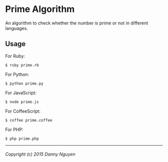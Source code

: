 Prime Algorithm
=========

An algorithm to check whether the number is prime or not in different languages.

## Usage

  For Ruby:
  ```
  $ ruby prime.rb
  ```

  For Python:
  ```
  $ python prime.py
  ```

  For JavaScript:
  ```
  $ node prime.js
  ```

  For CoffeeScript:
  ```
  $ coffee prime.coffee
  ```

  For PHP:
  ```
  $ php prime.php
  ```

---
###### Copyright (c) 2015 Danny Nguyen
